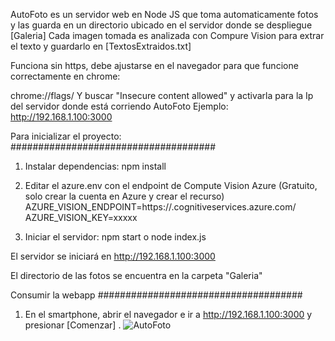 
AutoFoto es un servidor web en Node JS que toma automaticamente fotos y las guarda en un directorio ubicado en el servidor donde se despliegue [Galeria]
Cada imagen tomada es analizada con Compure Vision para extrar el texto y guardarlo en [TextosExtraidos.txt]

Funciona sin https, debe ajustarse en el navegador para que funcione correctamente en chrome:

chrome://flags/
Y buscar "Insecure content allowed" y activarla para la Ip del servidor donde está corriendo AutoFoto
Ejemplo: http://192.168.1.100:3000

Para inicializar el proyecto:
#####################################
1. Instalar dependencias: npm install
2. Editar el azure.env con el endpoint de Compute Vision Azure (Gratuito, solo crear la cuenta en Azure y crear el recurso)
AZURE_VISION_ENDPOINT=https://<Tu-recurso>.cognitiveservices.azure.com/
AZURE_VISION_KEY=xxxxx

3. Iniciar el servidor: npm start o node index.js

El servidor se iniciará en http://192.168.1.100:3000

El directorio de las fotos se encuentra en la carpeta "Galeria"

Consumir la webapp
#####################################
1. En el smartphone, abrir el navegador e ir a 
http://192.168.1.100:3000 y presionar [Comenzar]
.
![AutoFoto](https://github.com/user-attachments/assets/6a30d71d-62e5-457e-a31d-e65c260a359e)
